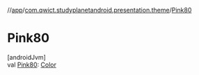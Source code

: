 //[app](../../index.md)/[com.qwict.studyplanetandroid.presentation.theme](index.md)/[Pink80](-pink80.md)

# Pink80

[androidJvm]\
val [Pink80](-pink80.md): [Color](https://developer.android.com/reference/kotlin/androidx/compose/ui/graphics/Color.html)
